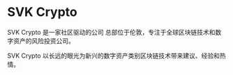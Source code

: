 # 

# SVK Crypto

SVK Crypto 是一家社区驱动的公司
总部位于伦敦，专注于全球区块链技术和数字资产的风险投资公司。

SVK Crypto 以长远的眼光为新兴的数字资产类别区块链技术带来建议、经验和热情。

